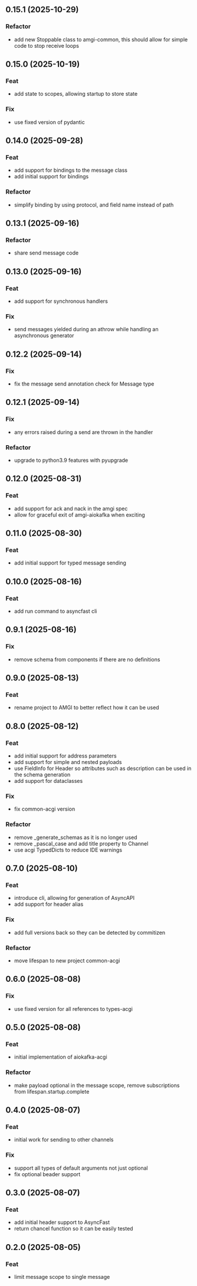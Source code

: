 ## 0.15.1 (2025-10-29)

### Refactor

- add new Stoppable class to amgi-common, this should allow for simple code to stop receive loops

## 0.15.0 (2025-10-19)

### Feat

- add state to scopes, allowing startup to store state

### Fix

- use fixed version of pydantic

## 0.14.0 (2025-09-28)

### Feat

- add support for bindings to the message class
- add initial support for bindings

### Refactor

- simplify binding by using protocol, and field name instead of path

## 0.13.1 (2025-09-16)

### Refactor

- share send message code

## 0.13.0 (2025-09-16)

### Feat

- add support for synchronous handlers

### Fix

- send messages yielded during an athrow while handling an asynchronous generator

## 0.12.2 (2025-09-14)

### Fix

- fix the message send annotation check for Message type

## 0.12.1 (2025-09-14)

### Fix

- any errors raised during a send are thrown in the handler

### Refactor

- upgrade to python3.9 features with pyupgrade

## 0.12.0 (2025-08-31)

### Feat

- add support for ack and nack in the amgi spec
- allow for graceful exit of amgi-aiokafka when exciting

## 0.11.0 (2025-08-30)

### Feat

- add initial support for typed message sending

## 0.10.0 (2025-08-16)

### Feat

- add run command to asyncfast cli

## 0.9.1 (2025-08-16)

### Fix

- remove schema from components if there are no definitions

## 0.9.0 (2025-08-13)

### Feat

- rename project to AMGI to better reflect how it can be used

## 0.8.0 (2025-08-12)

### Feat

- add initial support for address parameters
- add support for simple and nested payloads
- use FieldInfo for Header so attributes such as description can be used in the schema generation
- add support for dataclasses

### Fix

- fix common-acgi version

### Refactor

- remove \_generate_schemas as it is no longer used
- remove \_pascal_case and add title property to Channel
- use acgi TypedDicts to reduce IDE warnings

## 0.7.0 (2025-08-10)

### Feat

- introduce cli, allowing for generation of AsyncAPI
- add support for header alias

### Fix

- add full versions back so they can be detected by commitizen

### Refactor

- move lifespan to new project common-acgi

## 0.6.0 (2025-08-08)

### Fix

- use fixed version for all references to types-acgi

## 0.5.0 (2025-08-08)

### Feat

- initial implementation of aiokafka-acgi

### Refactor

- make payload optional in the message scope, remove subscriptions from lifespan.startup.complete

## 0.4.0 (2025-08-07)

### Feat

- initial work for sending to other channels

### Fix

- support all types of default arguments not just optional
- fix optional beader support

## 0.3.0 (2025-08-07)

### Feat

- add initial header support to AsyncFast
- return chancel function so it can be easily tested

## 0.2.0 (2025-08-05)

### Feat

- limit message scope to single message
